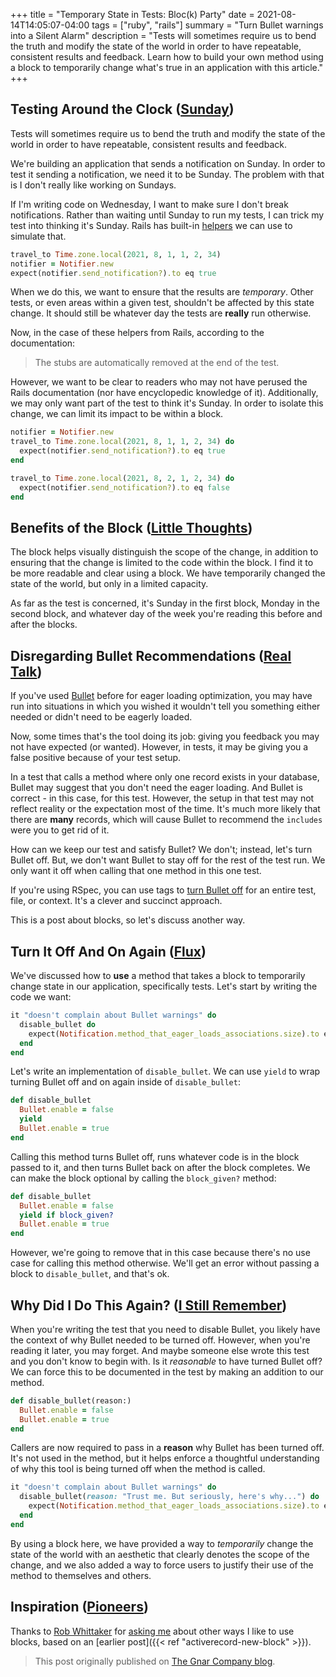+++
title = "Temporary State in Tests: Bloc(k) Party"
date = 2021-08-14T14:05:07-04:00
tags = ["ruby", "rails"]
summary = "Turn Bullet warnings into a Silent Alarm"
description = "Tests will sometimes require us to bend the truth and modify the state of the world in order to have repeatable, consistent results and feedback. Learn how to build your own method using a block to temporarily change what's true in an application with this article."
+++


## Testing Around the Clock ([Sunday](https://youtu.be/vEqIWT9EjDY))

Tests will sometimes require us to bend the truth and modify
the state of the world in order to have repeatable, consistent results and
feedback.

We're building an application that sends a notification on Sunday. In
order to test it sending a notification, we need it to be Sunday. The problem
with that is I don't really like working on Sundays.

If I'm writing code on Wednesday, I want to make sure I don't break
notifications. Rather than waiting until Sunday to run my tests, I can trick my
test into thinking it's Sunday. Rails has built-in [helpers](https://api.rubyonrails.org/v5.2.6/classes/ActiveSupport/Testing/TimeHelpers.html)
we can use to simulate that.

```ruby
travel_to Time.zone.local(2021, 8, 1, 1, 2, 34)
notifier = Notifier.new
expect(notifier.send_notification?).to eq true
```

When we do this, we want to ensure that the results are _temporary_. Other
tests, or even areas within a given test, shouldn't be affected by this state
change. It should still be whatever day the tests are **really** run otherwise.

Now, in the case of these helpers from Rails, according to the documentation:

> The stubs are automatically removed at the end of the test.

However, we want to be clear to readers who may not have perused the Rails
documentation (nor have encyclopedic knowledge of it). Additionally, we may only
want part of the test to think it's Sunday. In order to isolate this change, we
can limit its impact to be within a block.

```ruby
notifier = Notifier.new
travel_to Time.zone.local(2021, 8, 1, 1, 2, 34) do
  expect(notifier.send_notification?).to eq true
end

travel_to Time.zone.local(2021, 8, 2, 1, 2, 34) do
  expect(notifier.send_notification?).to eq false
end
```

## Benefits of the Block ([Little Thoughts](https://youtu.be/q6cS26oEX64))

The block helps visually distinguish the scope of the change, in addition to
ensuring that the change is limited to the code within the block. I
find it to be more readable and clear using a block. We have temporarily
changed the state of the world, but only in a limited capacity.

As far as the
test is concerned, it's Sunday in the first block, Monday in the second block,
and whatever day of the week you're reading this before and after the blocks.

## Disregarding Bullet Recommendations ([Real Talk](https://youtu.be/mmMmoRiAoOc))

If you've used [Bullet](https://github.com/flyerhzm/bullet) before for eager loading optimization, you may have run
into situations in which you wished it wouldn't tell you something either needed or
didn't need to be eagerly loaded.

Now, some times that's the tool doing its job: giving you feedback you may not
have expected (or wanted). However, in tests, it may be giving you a false
positive because of your test setup.

In a test that calls a method where only one record exists in your database,
Bullet may suggest that you don't need the eager loading. And Bullet is
correct - in this case, for this test. However, the setup in that test may not
reflect reality or the expectation most of the time. It's much more likely that
there are **many** records, which will cause Bullet to recommend the `includes`
were you to get rid of it.

How can we keep our test and satisfy Bullet? We don't; instead, let's turn
Bullet off. But, we don't want Bullet to stay off for the rest of the test run.
We only want it off when calling that one method in this one test.

If you're using RSpec, you can use tags to [turn Bullet off](https://tosbourn.com/ignore-bullet-rspec/)
for an entire test, file, or context. It's a clever and succinct approach.

This is a post about blocks, so let's discuss another way.

## Turn It Off And On Again ([Flux](https://youtu.be/ttcboE1GrNg))

We've discussed how to **use** a method that takes a block to temporarily
change state in our application, specifically tests. Let's start by writing the
code we want:

```ruby
it "doesn't complain about Bullet warnings" do
  disable_bullet do
    expect(Notification.method_that_eager_loads_associations.size).to eq 1
  end
end
```

Let's write an implementation of `disable_bullet`. We can use `yield` to wrap
turning Bullet off and on again inside of `disable_bullet`:

```ruby
def disable_bullet
  Bullet.enable = false
  yield
  Bullet.enable = true
end
```

Calling this method turns Bullet off, runs whatever code is in the block passed
to it, and then turns Bullet back on after the block completes. We can make the
block optional by calling the `block_given?` method:

```ruby
def disable_bullet
  Bullet.enable = false
  yield if block_given?
  Bullet.enable = true
end
```

However, we're going to remove that in this case because there's no use case for
calling this method otherwise. We'll get an error without passing a block to
`disable_bullet`, and that's ok.

## Why Did I Do This Again? ([I Still Remember](https://youtu.be/5R-9IgWD36A))

When you're writing the test that you need to disable Bullet, you likely have
the context of why Bullet needed to be turned off. However, when you're reading
it later, you may forget. And maybe someone else wrote this test and you
don't know to begin with. Is it _reasonable_ to have turned Bullet off? We can
force this to be documented in the test by making an addition to our method.

```ruby
def disable_bullet(reason:)
  Bullet.enable = false
  Bullet.enable = true
end
```

Callers are now required to pass in a **reason** why Bullet has been
turned off. It's not used in the method, but it helps enforce a thoughtful
understanding of why this tool is being turned off when the method is
called.

```ruby
it "doesn't complain about Bullet warnings" do
  disable_bullet(reason: "Trust me. But seriously, here's why...") do
    expect(Notification.method_that_eager_loads_associations.size).to eq 1
  end
end
```

By using a block here, we have provided a way to _temporarily_ change the state
of the world with an aesthetic that clearly denotes the scope of the change, and
we also added a way to force users to justify their use of the method to
themselves and others.

## Inspiration ([Pioneers](https://youtu.be/JrpMIkaP2ss))

Thanks to [Rob Whittaker](https://twitter.com/purinkle)
for [asking me](https://twitter.com/purinkle/status/1412071536819851268) about
other ways I like to use blocks, based on an [earlier post]({{< ref "activerecord-new-block" >}}).

> This post originally published on [The Gnar Company blog](https://blog.thegnar.co/temporary-state-in-tests).
